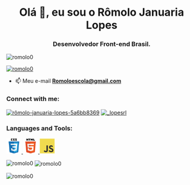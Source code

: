 <h1 align="center">Olá 👋, eu sou o Rômolo Januaria Lopes</h1>
<h3 align="center">Desenvolvedor Front-end Brasil.</h3>

<p align="left"> <img src="https://komarev.com/ghpvc/?username=romolo0&label=Profile%20views&color=0e75b6&style=flat" alt="romolo0" /> </p>

<p align="left"> <a href="https://github.com/ryo-ma/github-profile-trophy"><img src="https://github-profile-trophy.vercel.app/?username=romolo0" alt="romolo0" /></a> </p>

- 📫 Meu e-mail **Romoloescola@gmail.com**

<h3 align="left">Connect with me:</h3>
<p align="left">
<a href="https://linkedin.com/in/rômolo-januaria-lopes-5a6bb8369" target="blank"><img align="center" src="https://raw.githubusercontent.com/rahuldkjain/github-profile-readme-generator/master/src/images/icons/Social/linked-in-alt.svg" alt="rômolo-januaria-lopes-5a6bb8369" height="30" width="40" /></a>
<a href="https://instagram.com/_lopesrl" target="blank"><img align="center" src="https://raw.githubusercontent.com/rahuldkjain/github-profile-readme-generator/master/src/images/icons/Social/instagram.svg" alt="_lopesrl" height="30" width="40" /></a>
</p>

<h3 align="left">Languages and Tools:</h3>
<p align="left"> <a href="https://www.w3schools.com/css/" target="_blank" rel="noreferrer"> <img src="https://raw.githubusercontent.com/devicons/devicon/master/icons/css3/css3-original-wordmark.svg" alt="css3" width="40" height="40"/> </a> <a href="https://www.w3.org/html/" target="_blank" rel="noreferrer"> <img src="https://raw.githubusercontent.com/devicons/devicon/master/icons/html5/html5-original-wordmark.svg" alt="html5" width="40" height="40"/> </a> <a href="https://developer.mozilla.org/en-US/docs/Web/JavaScript" target="_blank" rel="noreferrer"> <img src="https://raw.githubusercontent.com/devicons/devicon/master/icons/javascript/javascript-original.svg" alt="javascript" width="40" height="40"/> </a> </p>

<p><img align="left" src="https://github-readme-stats.vercel.app/api/top-langs?username=romolo0&show_icons=true&locale=en&layout=compact" alt="romolo0" /></p>

<p>&nbsp;<img align="center" src="https://github-readme-stats.vercel.app/api?username=romolo0&show_icons=true&locale=en" alt="romolo0" /></p>

<p><img align="center" src="https://github-readme-streak-stats.herokuapp.com/?user=romolo0&" alt="romolo0" /></p>
<!-- end list -->
